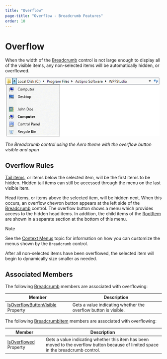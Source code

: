 ```yaml
---
title: "Overflow"
page-title: "Overflow - Breadcrumb Features"
order: 10
---
```

# Overflow

When the width of the [Breadcrumb](xref:ActiproSoftware.Windows.Controls.Navigation.Breadcrumb) control is not large enough to display all of the visible items, any non-selected items will be automatically hidden, or overflowed.

![Screenshot](../images/breadcrumb-overflow-button-aero-normal-color.png)

*The Breadcrumb control using the Aero theme with the overflow button visible and open*

## Overflow Rules

[Tail items](tail-items.md), or items below the selected item, will be the first items to be hidden. Hidden tail items can still be accessed through the menu on the last visible item.

Head items, or items above the selected item, will be hidden next. When this occurs, an overflow chevron button appears at the left side of the [Breadcrumb](xref:ActiproSoftware.Windows.Controls.Navigation.Breadcrumb) control. The overflow button shows a menu which provides access to the hidden head items. In addition, the child items of the [RootItem](xref:ActiproSoftware.Windows.Controls.Navigation.Breadcrumb.RootItem) are shown in a separate section at the bottom of this menu.

> [!NOTE]
> See the [Context Menus](context-menus.md) topic for information on how you can customize the menus shown by the `Breadcrumb` control.

After all non-selected items have been overflowed, the selected item will begin to dynamically size smaller as needed.

## Associated Members

The following [Breadcrumb](xref:ActiproSoftware.Windows.Controls.Navigation.Breadcrumb) members are associated with overflowing:

| Member | Description |
|-----|-----|
| [IsOverflowButtonVisible](xref:ActiproSoftware.Windows.Controls.Navigation.Breadcrumb.IsOverflowButtonVisible) Property | Gets a value indicating whether the overflow button is visible. |

The following [BreadcrumbItem](xref:ActiproSoftware.Windows.Controls.Navigation.BreadcrumbItem) members are associated with overflowing:

| Member | Description |
|-----|-----|
| [IsOverflowed](xref:ActiproSoftware.Windows.Controls.Navigation.BreadcrumbItem.IsOverflowed) Property | Gets a value indicating whether this item has been moved to the overflow button because of limited space in the breadcrumb control. |
